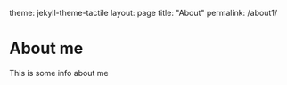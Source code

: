 theme: jekyll-theme-tactile
layout: page
title: "About"
permalink: /about1/

# About me
This is some info about me
